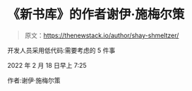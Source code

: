 # 《新书库》的作者谢伊·施梅尔策

> 原文：<https://thenewstack.io/author/shay-shmeltzer/>

开发人员采用低代码:需要考虑的 5 件事

2022 年 2 月 18 日早上 7:25

作者:谢伊·施梅尔策